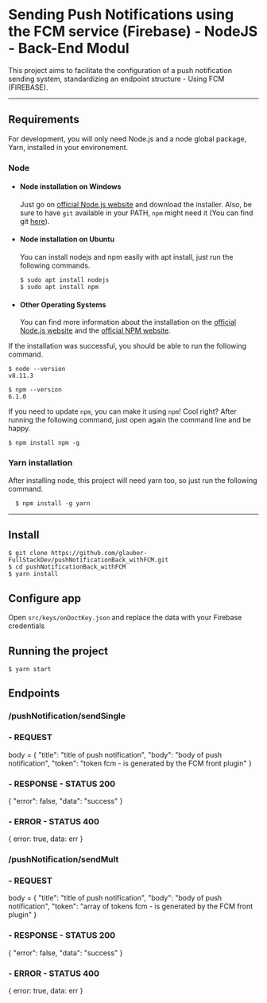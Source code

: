 # Sending Push Notifications using the FCM service (Firebase) - NodeJS - Back-End Modul

This project aims to facilitate the configuration of a push notification sending system, standardizing an endpoint structure - Using FCM (FIREBASE).

---
## Requirements

For development, you will only need Node.js and a node global package, Yarn, installed in your environement.

### Node
- #### Node installation on Windows

  Just go on [official Node.js website](https://nodejs.org/) and download the installer.
Also, be sure to have `git` available in your PATH, `npm` might need it (You can find git [here](https://git-scm.com/)).

- #### Node installation on Ubuntu

  You can install nodejs and npm easily with apt install, just run the following commands.

      $ sudo apt install nodejs
      $ sudo apt install npm

- #### Other Operating Systems
  You can find more information about the installation on the [official Node.js website](https://nodejs.org/) and the [official NPM website](https://npmjs.org/).

If the installation was successful, you should be able to run the following command.

    $ node --version
    v8.11.3

    $ npm --version
    6.1.0

If you need to update `npm`, you can make it using `npm`! Cool right? After running the following command, just open again the command line and be happy.

    $ npm install npm -g

###
### Yarn installation
  After installing node, this project will need yarn too, so just run the following command.

      $ npm install -g yarn

---

## Install

    $ git clone https://github.com/glauber-FullStackDev/pushNotificationBack_withFCM.git
    $ cd pushNotificationBack_withFCM
    $ yarn install

## Configure app

Open `src/keys/onDoctKey.json` and replace the data with your Firebase credentials

## Running the project

    $ yarn start


## Endpoints

### /pushNotification/sendSingle

### - REQUEST

body = {
    "title": "title of push notification",
    "body": "body of push notification",
    "token": "token fcm - is generated by the FCM front plugin"
}

### - RESPONSE - STATUS 200

{
    "error": false,
    "data": "success"
}

### - ERROR - STATUS 400

{
    error: true, 
    data: err
}

### /pushNotification/sendMult

### - REQUEST

body = {
    "title": "title of push notification",
    "body": "body of push notification",
    "token": "array of tokens fcm - is generated by the FCM front plugin"
}

### - RESPONSE - STATUS 200

{
    "error": false,
    "data": "success"
}

### - ERROR - STATUS 400

{
    error: true, 
    data: err
}

